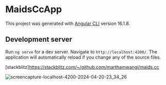 # MaidsCcApp

This project was generated with [Angular CLI](https://github.com/angular/angular-cli) version 16.1.8.

## Development server

Run `ng serve` for a dev server. Navigate to `http://localhost:4200/`. The application will automatically reload if you change any of the source files.

[stackblitz]https://stackblitz.com/~/github.com/marthamwangi/maids.cc

![screencapture-localhost-4200-2024-04-20-23_34_26](https://github.com/marthamwangi/maids.cc/assets/37874101/35772336-e4e8-4f67-8127-1213e6244cad)
